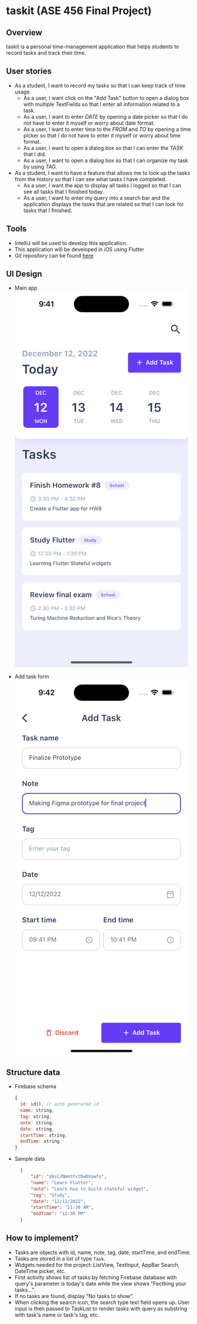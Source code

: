 # taskit (ASE 456 Final Project)

## Overview

taskit is a personal time-management application that helps students to record tasks and track their time.

## User stories
- As a student, I want to record my tasks so that I can keep track of time usage.
    - As a user, I want click on the "Add Task" button to open a dialog box with multiple TextFields so that I enter all information related to a task.
    - As a user, I want to enter *DATE* by opening a date picker so that I do not have to enter it myself or worry about date format.
    - As a user, I want to enter time to the *FROM* and *TO* by opening a time picker so that I do not have to enter it myself or worry about time format.
    - As a user, I want to open a dialog box so that I can enter the *TASK* that I did.
    - As a user, I want to open a dialog box so that I can organize my task by using *TAG*.
- As a student, I want to have a feature that allows me to look up the tasks from the history so that I can see what tasks I have completed.
    - As a user, I want the app to display all tasks I logged so that I can see all tasks that I finished today.
    - As a user, I want to enter my query into a search bar and the application displays the tasks that are related so that I can look for tasks that I finished.

## Tools

- IntelliJ will be used to develop this application.
- This application will be developed in iOS using Flutter
- Git repository can be found [here](https://github.com/jasoncao-dev/taskit)

## UI Design

- Main app
  ![Main App](Main.png)

- Add task form
  ![Add Task form](AddTask.png)


## Structure data
- Firebase schema
  ```javascript
  {
    id: id(), // auto generated id
    name: string,
    tag: string,
    note: string,
    date: string,
    startTime: string,
    endTime: string
  }
  ```
- Sample data
  ```json
    {
        "id": "absCJNmmtFxtDwDXawfo",
        "name": "Learn Flutter",
        "note": "Learn how to build stateful widget",
        "tag": "Study",
        "date": "12/12/2022",
        "startTime": "11:30 AM",
        "endTime": "12:30 PM"
    }
    ```
## How to implement?
- Tasks are objects with id, name, note, tag, date, startTime, and endTime.
- Tasks are stored in a list of type `Task`.
- Widgets needed for the project: ListView, TextInput, AppBar Search, DateTime picker, etc.
- First activity shows list of tasks by fetching Firebase database with query's parameter is today's date while the view shows "Fecthing your tasks...".
- If no tasks are found, display "No tasks to show".
- When clicking the search icon, the search type text field opens up. User input is then passed to TaskList to render tasks with query as substring with task's name or task's tag, etc.
